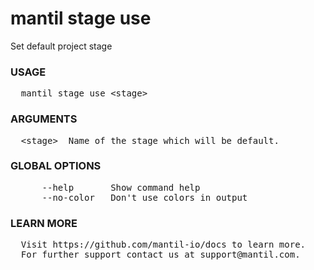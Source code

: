 
# mantil stage use

Set default project stage

### USAGE
<pre>
  mantil stage use &lt;stage&gt;
</pre>
### ARGUMENTS
<pre>
  &lt;stage&gt;  Name of the stage which will be default.
</pre>
### GLOBAL OPTIONS
<pre>
      --help       Show command help
      --no-color   Don't use colors in output
</pre>
### LEARN MORE
<pre>
  Visit https://github.com/mantil-io/docs to learn more.
  For further support contact us at support@mantil.com.
</pre>
